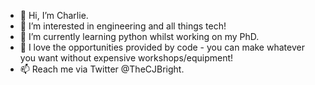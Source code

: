 - 👋 Hi, I’m Charlie.
- 👀 I’m interested in engineering and all things tech!
- 🌱 I’m currently learning python whilst working on my PhD.
- 💞️ I love the opportunities provided by code - you can make whatever you want without expensive workshops/equipment!
- 📫 Reach me via Twitter @TheCJBright.

<!---
CJBright/CJBright is a ✨ special ✨ repository because its `README.md` (this file) appears on your GitHub profile.
You can click the Preview link to take a look at your changes.
--->
